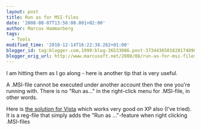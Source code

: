 ```yaml
---
layout: post
title: Run as for MSI-files
date: '2008-08-07T13:56:00.001+02:00'
author: Marcus Hammarberg
tags:
  - Tools
modified_time: '2010-12-14T16:22:38.262+01:00'
blogger_id: tag:blogger.com,1999:blog-36533086.post-3734436501828174890
blogger_orig_url: http://www.marcusoft.net/2008/08/run-as-for-msi-files.html
---
```


I am
hitting them as I go along - here is another tip that is very useful.

A .MSI-file cannot be executed under
another account then the one you're running with. There is no "Run
as..." in the right-click menu for .MSI-file, in other words.

Here is [the solution for
Vista](http://juice.altiris.com/download/1382/msi-run-as-administrator-context-menu-for-vista)
which works very good on XP also (I've tried). It is a
reg-file that simply adds the "Run as ..."-feature when right clicking
.MSI-files
